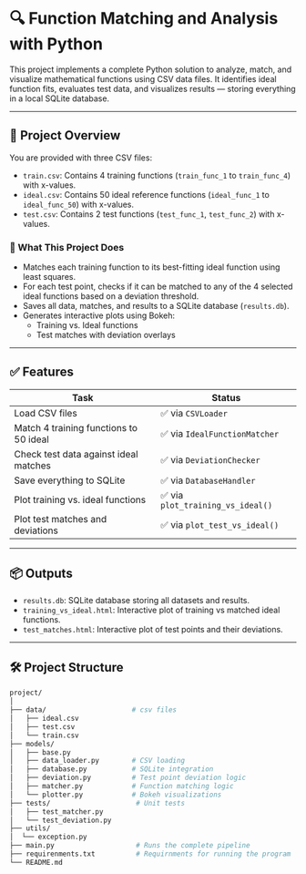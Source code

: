 # 🔍 Function Matching and Analysis with Python

This project implements a complete Python solution to analyze, match, and visualize mathematical functions using CSV data files. It identifies ideal function fits, evaluates test data, and visualizes results — storing everything in a local SQLite database.

---

## 📂 Project Overview

You are provided with three CSV files:

- `train.csv`: Contains 4 training functions (`train_func_1` to `train_func_4`) with x-values.
- `ideal.csv`: Contains 50 ideal reference functions (`ideal_func_1` to `ideal_func_50`) with x-values.
- `test.csv`: Contains 2 test functions (`test_func_1`, `test_func_2`) with x-values.

### 🧠 What This Project Does

- Matches each training function to its best-fitting ideal function using least squares.
- For each test point, checks if it can be matched to any of the 4 selected ideal functions based on a deviation threshold.
- Saves all data, matches, and results to a SQLite database (`results.db`).
- Generates interactive plots using Bokeh:
  - Training vs. Ideal functions
  - Test matches with deviation overlays

---

## ✅ Features

| Task                                      | Status                         |
|-------------------------------------------|--------------------------------|
| Load CSV files                            | ✅ via `CSVLoader`             |
| Match 4 training functions to 50 ideal    | ✅ via `IdealFunctionMatcher`  |
| Check test data against ideal matches     | ✅ via `DeviationChecker`      |
| Save everything to SQLite                 | ✅ via `DatabaseHandler`       |
| Plot training vs. ideal functions         | ✅ via `plot_training_vs_ideal()` |
| Plot test matches and deviations          | ✅ via `plot_test_vs_ideal()`  |

---

## 📦 Outputs

- `results.db`: SQLite database storing all datasets and results.
- `training_vs_ideal.html`: Interactive plot of training vs matched ideal functions.
- `test_matches.html`: Interactive plot of test points and their deviations.

---

## 🛠 Project Structure

```bash
project/
│
├── data/                     # csv files
│   ├── ideal.csv
│   ├── test.csv
│   └── train.csv
├── models/                     
│   ├── base.py
│   ├── data_loader.py        # CSV loading
│   ├── database.py           # SQLite integration
│   ├── deviation.py          # Test point deviation logic
│   ├── matcher.py            # Function matching logic
│   └── plotter.py            # Bokeh visualizations
├── tests/                     # Unit tests
│   ├── test_matcher.py
│   └── test_deviation.py
├── utils/                     
│  └── exception.py
├── main.py                    # Runs the complete pipeline
├── requirenments.txt          # Requirnments for running the program   
└── README.md



